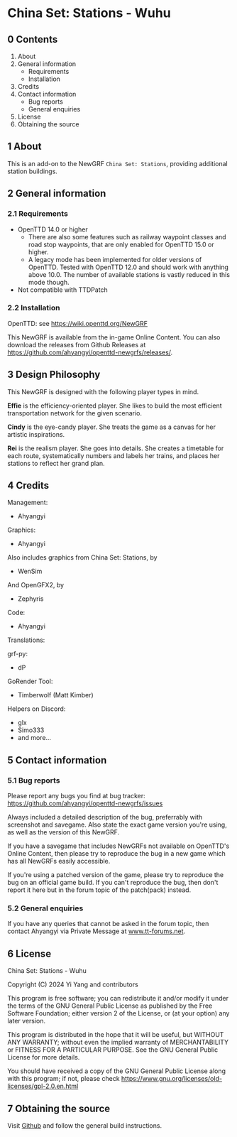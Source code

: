# China Set: Stations - Wuhu


## 0 Contents

1. About
2. General information
    - Requirements
    - Installation
4. Credits
5. Contact information
    - Bug reports
    - General enquiries
6. License
7. Obtaining the source


## 1 About

This is an add-on to the NewGRF `China Set: Stations`, providing additional station buildings.

## 2 General information

### 2.1 Requirements

- OpenTTD 14.0 or higher
    * There are also some features such as railway waypoint classes and road stop waypoints, that are only enabled for OpenTTD 15.0 or higher.
    * A legacy mode has been implemented for older versions of OpenTTD. Tested with OpenTTD 12.0 and should work with anything above 10.0. The number of available stations is vastly reduced in this mode though.
- Not compatible with TTDPatch

### 2.2 Installation

OpenTTD:
see https://wiki.openttd.org/NewGRF
  
This NewGRF is available from the in-game Online Content. You can also download the releases from Github Releases at https://github.com/ahyangyi/openttd-newgrfs/releases/.

## 3 Design Philosophy

This NewGRF is designed with the following player types in mind.

**Effie** is the efficiency-oriented player. She likes to build the most efficient transportation network for the given scenario.

**Cindy** is the eye-candy player. She treats the game as a canvas for her artistic inspirations.

**Rei** is the realism player. She goes into details. She creates a timetable for each route, systematically numbers and labels her trains, and places her stations to reflect her grand plan.

## 4 Credits

Management:
- Ahyangyi

Graphics:
- Ahyangyi

Also includes graphics from China Set: Stations, by
- WenSim

And OpenGFX2, by
- Zephyris

Code:
- Ahyangyi

Translations:

grf-py:
- dP

GoRender Tool:
- Timberwolf (Matt Kimber)

Helpers on Discord:
- glx
- Simo333
- and more...

## 5 Contact information
### 5.1 Bug reports

Please report any bugs you find at
  bug tracker: https://github.com/ahyangyi/openttd-newgrfs/issues

Always included a detailed description of the bug, preferrably with
screenshot and savegame. Also state the exact game version you're using,
as well as the version of this NewGRF.

If you have a savegame that includes NewGRFs not available on OpenTTD's
Online Content, then please try to reproduce the bug in a new game
which has all NewGRFs easily accessible.

If you're using a patched version of the game, please try to reproduce
the bug on an official game build. If you can't reproduce the bug, then
don't report it here but in the forum topic of the patch(pack) instead.

### 5.2 General enquiries

If you have any queries that cannot be asked in the forum topic, then
contact Ahyangyi via Private Message at www.tt-forums.net.


## 6 License

China Set: Stations - Wuhu

Copyright (C) 2024 Yi Yang and contributors

This program is free software; you can redistribute it and/or modify
it under the terms of the GNU General Public License as published by
the Free Software Foundation; either version 2 of the License, or
(at your option) any later version.

This program is distributed in the hope that it will be useful,
but WITHOUT ANY WARRANTY; without even the implied warranty of
MERCHANTABILITY or FITNESS FOR A PARTICULAR PURPOSE.  See the
GNU General Public License for more details.

You should have received a copy of the GNU General Public License along
with this program; if not, please check 
https://www.gnu.org/licenses/old-licenses/gpl-2.0.en.html


## 7 Obtaining the source
Visit [Github](https://github.com/OpenTTD-China-Set/China-Set-Stations-Wuhu) and follow the general build instructions.

